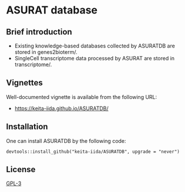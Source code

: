 # ASURAT database
## Brief introduction
* Existing knowledge-based databases collected by ASURATDB are stored in
  genes2bioterm/.
* SingleCell transcriptome data processed by ASURAT are stored in
  transcriptome/.

## Vignettes
Well-documented vignette is available from the following URL:

* https://keita-iida.github.io/ASURATDB/

## Installation
One can install ASURATDB by the following code:

```{r}
devtools::install_github("keita-iida/ASURATDB", upgrade = "never")
```

## License
[GPL-3](https://github.com/keita-iida/ASURATDB/blob/main/LICENSE)


